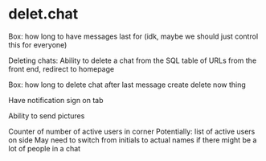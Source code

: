 # delet.chat



Box: how long to have messages last for (idk, maybe we should just control this for everyone)


Deleting chats:
  Ability to delete a chat from the SQL table of URLs from the front end, redirect to homepage

  Box: how long to delete chat after last message
    create delete now thing

Have notification sign on tab

Ability to send pictures

Counter of number of active users in corner
Potentially: list of active users on side
May need to switch from initials to actual names if there might be a lot of people in a chat
